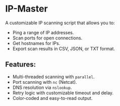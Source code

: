 # IP-Master

A customizable IP scanning script that allows you to:
- Ping a range of IP addresses.
- Scan ports for open connections.
- Get hostnames for IPs.
- Export scan results in CSV, JSON, or TXT format.

## Features:
- Multi-threaded scanning with `parallel`.
- Port scanning with `nc` (Netcat).
- DNS resolution via `nslookup`.
- Retry logic with customizable timeout and delay.
- Color-coded and easy-to-read output.
